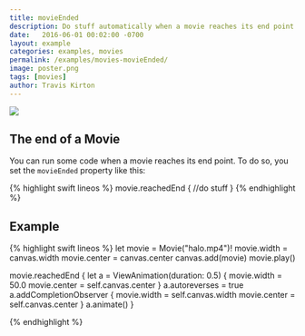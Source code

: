 ```yaml
---
title: movieEnded
description: Do stuff automatically when a movie reaches its end point.
date:   2016-06-01 00:02:00 -0700
layout: example
categories: examples, movies
permalink: /examples/movies-movieEnded/
image: poster.png
tags: [movies]
author: Travis Kirton
---
```

![](movieEnded.png)

## The end of a Movie
You can run some code when a movie reaches its end point. To do so, you set the `movieEnded` property like this:

{% highlight swift lineos %}
movie.reachedEnd {
    //do stuff
}
{% endhighlight %}

## Example
{% highlight swift lineos %}
let movie = Movie("halo.mp4")!
movie.width = canvas.width
movie.center = canvas.center
canvas.add(movie)
movie.play()

movie.reachedEnd {
    let a = ViewAnimation(duration: 0.5) {
        movie.width = 50.0
        movie.center = self.canvas.center
    }
    a.autoreverses = true
    a.addCompletionObserver {
        movie.width = self.canvas.width
        movie.center = self.canvas.center
    }
    a.animate()
}

{% endhighlight %}
